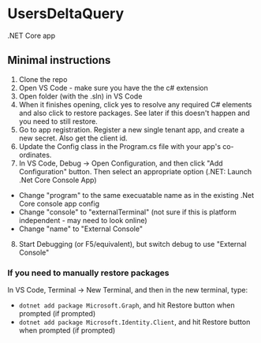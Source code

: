 # UsersDeltaQuery
.NET Core app

## Minimal instructions

1. Clone the repo
2. Open VS Code - make sure you have the the c# extension
3. Open folder (with the .sln) in VS Code
4. When it finishes opening, click yes to resolve any required C# elements and also click to restore packages.  See later if this doesn't happen and you need to still restore.  
4. Go to app registration.  Register a new single tenant app, and create a new secret.  Also get the client id.
5. Update the Config class in the Program.cs file with your app's co-ordinates.
7. In VS Code, Debug -> Open Configuration, and then click "Add Configuration" button. Then select an appropriate option (.NET: Launch .Net Core Console App)
  * Change "program" to the same execuatable name as in the existing .Net Core console app config
  * Change "console" to "externalTerminal" (not sure if this is platform independent - may need to look online)
  * Change "name" to "External Console"
8. Start Debugging (or F5/equivalent), but switch debug to use "External Console"

### If you need to manually restore packages

In VS Code, Terminal -> New Terminal, and then in the new terminal, type: 
  * `dotnet add package Microsoft.Graph`, and hit Restore button when prompted (if prompted)
  * `dotnet add package Microsoft.Identity.Client`, and hit Restore button when prompted (if prompted)



